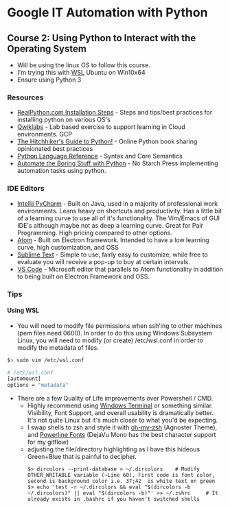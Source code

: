 # Google IT Automation with Python

## Course 2: Using Python to Interact with the Operating System

* Will be using the linux OS to follow this course.
* I'm trying this with [WSL](https://docs.microsoft.com/en-us/windows/wsl/about) Ubuntu on Win10x64
* Ensure using Python 3

### Resources
* [RealPython.com Installation Steps](https://realpython.com/installing-python/) - Steps and tips/best practices for installing python on various OS's 
* [Qwiklabs](https://www.qwiklabs.com/) - Lab based exercise to support learning in Cloud environments. GCP
* [The Hitchhiker's Guide to Python!](https://docs.python-guide.org/) - Online Python book sharing opinionated best practices
* [Python Language Reference](https://docs.python.org/3/reference/index.html) - Syntax and Core Semantics
* [Automate the Boring Stuff with Python](https://automatetheboringstuff.com/) - No Starch Press implementing automation tasks using python.

### IDE Editors

* [Intellij PyCharm](https://www.jetbrains.com/pycharm/?_ga=2.72593687.545792099.1646404242-367428489.1646207259) - Built on Java, used in a majority of professional work environments. Leans heavy on shortcuts and productivity. Has a little bit of a learning curve to use all of it's functionality. The Vim/Emacs of GUI IDE's although maybe not as deep a learning curve. Great for Pair Programming. High pricing compared to other options.
* [Atom](https://atom.io/) - Built on Electron framework. Intended to have a low learning curve, high customization, and OSS
* [Sublime Text](https://www.sublimetext.com/) - Simple to use, fairly easy to customize, while free to evaluate you will receive a pop-up to buy at certain intervals.
* [VS Code](https://code.visualstudio.com/) - Microsoft editor that parallels to Atom functionality in addition to being built on Electron Framework and OSS.

### Tips
#### Using WSL
* You will need to modify file permissions when ssh'ing to other machines (pem files need 0600). In order to do this using Windows Subsystem Linux, you will need to modify (or create) /etc/wsl.conf in order to modify the metadata of files. 

```bash
$> sudo vim /etc/wsl.conf

# /etc/wsl.conf
[automount]
options = "metadata"
```
* There are a few Quality of Life improvements over Powershell / CMD. 
  * Highly recommend using [Windows Terminal](https://docs.microsoft.com/en-us/windows/terminal/) or something similar. Visibility, Font Support, and overall usability is dramatically better. It's not quite Linux but it's much closer to what you'd be expecting. 
  * I swap shells to zsh and style it with [oh-my-zsh](https://github.com/ohmyzsh/ohmyzsh) (Agnoster Theme), and [Powerline Fonts](https://github.com/powerline/fonts) (DejaVu Mono has the best character support for my gitflow)
  * adjusting the file/directory highlighting as I have this hideous Green+Blue that is painful to decipher. 
    ```
    $> dircolors --print-database > ~/.dircolors	# Modify OTHER_WRITABLE variable (~Line 60). First code is font color, second is background color i.e. 37;42  is white text on green
    $> echo 'test -r ~/.dircolors && eval "$(dircolors -b ~/.dircolors)" || eval "$(dircolors -b)"' >> ~/.zshrc 	# It already exists in .bashrc if you haven't switched shells
    ```
